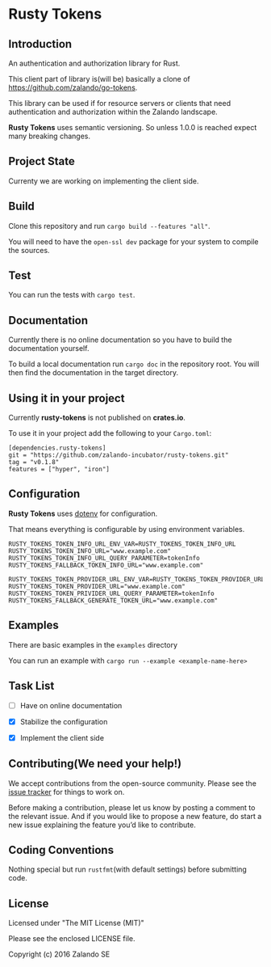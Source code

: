 # Rusty Tokens

## Introduction

An authentication and authorization library for Rust.

This client part of library is(will be) basically a clone of https://github.com/zalando/go-tokens.

This library can be used if for resource servers or clients that need
authentication and authorization within the Zalando landscape.

**Rusty Tokens** uses semantic versioning. So unless 1.0.0 is reached expect many breaking changes.

## Project State

Currenty we are working on implementing the client side.

## Build

Clone this repository and run ```cargo build --features "all"```.

You will need to have the ```open-ssl dev``` package for your system to compile the sources.

## Test

You can run the tests with ```cargo test```.

## Documentation

Currently there is no online documentation so you have to build the documentation yourself.

To build a local documentation run ```cargo doc``` in the repository root. You will then find the documentation in the target directory.

## Using it in your project

Currently **rusty-tokens** is not published on **crates.io**.

To use it in your project add the following to your ```Cargo.toml```:

```
[dependencies.rusty-tokens]
git = "https://github.com/zalando-incubator/rusty-tokens.git"
tag = "v0.1.8"
features = ["hyper", "iron"]
```

## Configuration

**Rusty Tokens** uses [dotenv](https://github.com/slapresta/rust-dotenv) for configuration.

That means everything is configurable by using environment variables.

```
RUSTY_TOKENS_TOKEN_INFO_URL_ENV_VAR=RUSTY_TOKENS_TOKEN_INFO_URL
RUSTY_TOKENS_TOKEN_INFO_URL="www.example.com"
RUSTY_TOKENS_TOKEN_INFO_URL_QUERY_PARAMETER=tokenInfo
RUSTY_TOKENS_FALLBACK_TOKEN_INFO_URL="www.example.com"

RUSTY_TOKENS_TOKEN_PROVIDER_URL_ENV_VAR=RUSTY_TOKENS_TOKEN_PROVIDER_URL
RUSTY_TOKENS_TOKEN_PROVIDER_URL="www.example.com"
RUSTY_TOKENS_TOKEN_PRIVIDER_URL_QUERY_PARAMETER=tokenInfo
RUSTY_TOKENS_FALLBACK_GENERATE_TOKEN_URL="www.example.com"
```

## Examples

There are basic examples in the ```examples``` directory

You can run an example with ```cargo run --example <example-name-here>```

## Task List

- [ ] Have on online documentation
- [x] Stabilize the configuration
- [x] Implement the client side


## Contributing(We need your help!)

We accept contributions from the open-source community. Please see the [issue tracker](https://example.com) for things to work on.

Before making a contribution, please let us know by posting a comment to the relevant issue. And if you would like to propose a new feature, do start a new issue explaining the feature you’d like to contribute.

## Coding Conventions

Nothing special but run ```rustfmt```(with default settings) before submitting code.

## License

Licensed under "The MIT License (MIT)"

Please see the enclosed LICENSE file.

Copyright (c) 2016 Zalando SE
